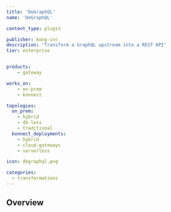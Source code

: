 ```yaml
---
title: 'DeGraphQL'
name: 'DeGraphQL'

content_type: plugin

publisher: kong-inc
description: 'Transform a GraphQL upstream into a REST API'
tier: enterprise


products:
    - gateway

works_on:
    - on-prem
    - konnect

topologies:
  on_prem:
    - hybrid
    - db-less
    - traditional
  konnect_deployments:
    - hybrid
    - cloud-gateways
    - serverless

icon: degraphql.png

categories:
  - transformations
---
```


## Overview

